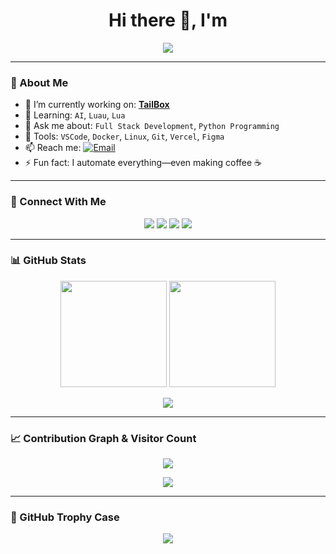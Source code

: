 <h1 align="center">Hi there 👋, I'm <Your Name></h1>

<p align="center">
  <img src="https://readme-typing-svg.herokuapp.com?font=Fira+Code&size=24&pause=1000&center=true&vCenter=true&width=435&lines=Software+Engineer;Full-Stack+Developer;Open+Source+Enthusiast;Let's+Roblox+Scripting">
</p>

---

### 🧠 About Me

- 🔭 I’m currently working on: **[TailBox](https://github.com/fredised/TailBox)**
- 🌱 Learning: `AI`, `Luau`, `Lua`
- 💬 Ask me about: `Full Stack Development`, `Python Programming`
- 🧰 Tools: `VSCode`, `Docker`, `Linux`, `Git`, `Vercel`, `Figma`
- 📫 Reach me: [![Email](https://img.shields.io/badge/email-D14836?style=flat-square&logo=gmail&logoColor=white)](yknowock@mailum.com)
- ⚡ Fun fact: I automate everything—even making coffee ☕️

---

### 🚀 Connect With Me

<p align="center">
  <a href="https://linkedin.com/in/dontgotone"><img src="https://img.shields.io/badge/-LinkedIn-0A66C2?style=for-the-badge&logo=linkedin&logoColor=white"/></a>
  <a href="https://twitter.com/dontgotone"><img src="https://img.shields.io/badge/-Twitter-1DA1F2?style=for-the-badge&logo=twitter&logoColor=white"/></a>
  <a href="https://nowebsite.com"><img src="https://img.shields.io/badge/-Portfolio-000000?style=for-the-badge&logo=vercel&logoColor=white"/></a>
  <a href="https://discord.gg/noserver"><img src="https://img.shields.io/badge/-Discord-5865F2?style=for-the-badge&logo=discord&logoColor=white"/></a>
</p>

---

### 📊 GitHub Stats

<p align="center">
  <img src="https://github-readme-stats.vercel.app/api?username=fredised&show_icons=true&theme=radical" height="170"/>
  <img src="https://github-readme-stats.vercel.app/api/top-langs/?username=fredised&layout=compact&theme=radical" height="170"/>
</p>

<p align="center">
  <img src="https://github-readme-streak-stats.herokuapp.com/?user=fredised&theme=radical&hide_border=true"/>
</p>

---

### 📈 Contribution Graph & Visitor Count

<p align="center">
  <img src="https://github-profile-summary-cards.vercel.app/api/cards/profile-details?username=fredised&theme=radical" />
</p>

<p align="center">
  <img src="https://komarev.com/ghpvc/?username=fredised&style=for-the-badge"/>
</p>

---

### 🧩 GitHub Trophy Case

<p align="center">
  <img src="https://github-profile-trophy.vercel.app/?username=fredised&theme=onedark&row=2&column=3" />
</p>
